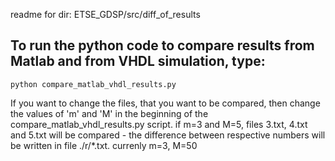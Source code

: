 readme for dir: ETSE_GDSP/src/diff_of_results

## To run the python code to compare results from Matlab and from VHDL simulation, type:

    python compare_matlab_vhdl_results.py

If you want to change the files, that you want to be compared, then change the values of 'm' and 'M' in the beginning of the compare_matlab_vhdl_results.py script. if m=3 and M=5, files 3.txt, 4.txt and 5.txt will be compared - the difference between respective numbers will be written in file ./r/*.txt. currenly m=3, M=50

